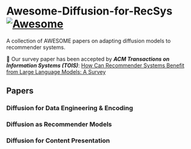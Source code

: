 # Awesome-Diffusion-for-RecSys [![Awesome](https://awesome.re/badge.svg)](https://awesome.re)

A collection of AWESOME papers on adapting diffusion models to recommender systems. 

:tada: Our survey paper has been accepted by **_ACM Transactions on Information Systems (TOIS)_**: [How Can Recommender Systems Benefit from Large Language Models: A Survey](https://dl.acm.org/doi/10.1145/3678004)

## Papers

### Diffusion for Data Engineering & Encoding


### Diffusion as Recommender Models


### Diffusion for Content Presentation

